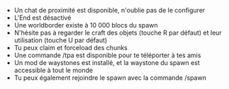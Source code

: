 - Un chat de proximité est disponible, n'oublie pas de le configurer
- L'End est désactivé
- Une worldborder existe à 10 000 blocs du spawn
- N'hésite pas à regarder le craft des objets (touche R par défaut) et leur utilisation (touche U par défaut)
- Tu peux claim et forceload des chunks
- Une commande /tpa est disponible pour te téléporter à tes amis
- Un mod de waystones est installé, et la waystone du spawn est accessible à tout le monde
- Tu peux également rejoindre le spawn avec la commande /spawn

